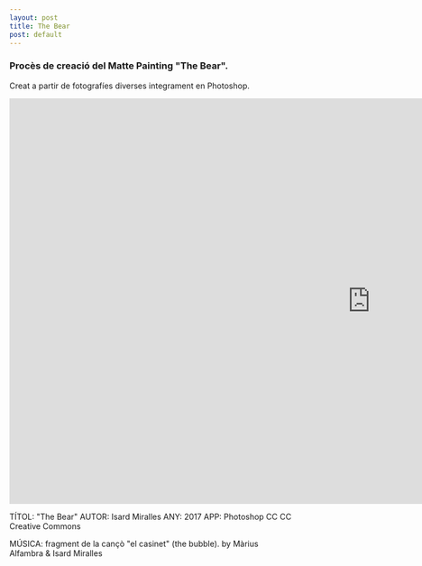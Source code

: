 ```yaml
---
layout: post
title: The Bear
post: default
---
```


### Procès de creació del Matte Painting "The Bear".
Creat a partir de fotografíes diverses integrament en Photoshop.

<iframe src="https://player.vimeo.com/video/216887355" width="1280" height="720" frameborder="0" webkitallowfullscreen mozallowfullscreen allowfullscreen></iframe>

TÍTOL: "The Bear"
AUTOR: Isard Miralles
ANY: 2017
APP: Photoshop CC
CC Creative Commons

MÚSICA: fragment de la cançò "el casinet" (the bubble).
by Màrius Alfambra & Isard Miralles
